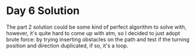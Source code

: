 # Day 6 Solution

The part 2 solution could be some kind of perfect algorithm to solve with,
however, it's quite hard to come up with atm, so I decided to just adopt
brute force: by trying inserting obstacles on the path and test if the 
turning position and direction duplicated, if so, it's a loop.
